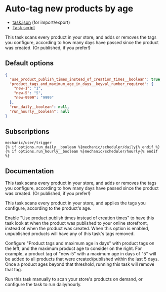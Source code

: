# Auto-tag new products by age

* [task.json](../../tasks/auto-tag-new-products-by-age.json) (for import/export)
* [Task script](./script.liquid)

This task scans every product in your store, and adds or removes the tags you configure, according to how many days have passed since the product was created. (Or published, if you prefer!)

## Default options

```json
{
  "use_product_publish_times_instead_of_creation_times__boolean": true,
  "product_tags_and_maximum_age_in_days__keyval_number_required": {
    "new-1": "1",
    "new-5": "5",
    "new-9999": "9999"
  },
  "run_daily__boolean": null,
  "run_hourly__boolean": null
}
```

## Subscriptions

```liquid
mechanic/user/trigger
{% if options.run_daily__boolean %}mechanic/scheduler/daily{% endif %}
{% if options.run_hourly__boolean %}mechanic/scheduler/hourly{% endif %}
```

## Documentation

This task scans every product in your store, and adds or removes the tags you configure, according to how many days have passed since the product was created. (Or published, if you prefer!)

This task scans every product in your store, and applies the tags you configure, according to the product's age.

Enable "Use product publish times instead of creation times" to have this task look at when the product was published to your online storefront, instead of when the product was created. When this option is enabled, unpublished products will have any of this task's tags removed.

Configure "Product tags and maximum age in days" with product tags on the left, and the maximum product age to consider on the right. For example, a product tag of "new-5" with a maximum age in days of "5" will be added to all products that were created/published within the last 5 days. Once a product ages beyond that threshold, running this task will remove that tag.

Run this task manually to scan your store's products on demand, or configure the task to run daily/hourly.
